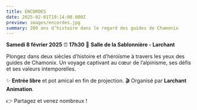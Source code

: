 ```yaml
---
title: ENCORDES
date: 2025-02-01T19:14:00.000Z
preview: images/encordes.jpg
summary: 200 ans d’histoire dans le regard des guides de Chamonix
---
```





**Samedi 8 février 2025**
⏰ **17h30**
📍 **Salle de la Sablonnière - Larchant**

Plongez dans deux siècles d’histoire et d’héroïsme à travers les yeux des guides de Chamonix. Un voyage captivant au cœur de l’alpinisme, ses défis et ses valeurs intemporelles.

✨ **Entrée libre** et pot amical en fin de projection.
🎬 Organisé par **Larchant Animation**.

👉 Partagez et venez nombreux !
